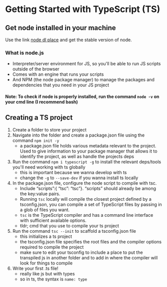 # Getting Started with TypeScript (TS)

## Get node installed in your machine

Use the link [node dl place](https://nodejs.org/en/) and get the stable version of node.

### What is node.js

- Interpreter/server environment for JS, so you'll be able to run JS scripts outside of the browser
- Comes with an engine that runs your scripts
- And NPM (the node package manager) to manage the packages and dependencies that you need in your JS project

#### Note: To check if node is properly installed, run the command `node -v` on your cmd line (I recommend bash)

## Creating a TS project

1. Create a folder to store your project
2. Navigate into the folder and create a package.json file using the command `npm init -y`
   - a package.json file holds various metadata relevant to the project. Used to give information to your package manager that allows it to identify the project, as well as handle the projects deps
3. Run the command `npm i typescript -g` to install the relevant deps/tools you'll need working with ts globally
   - this is important because we wanna develop with ts
   - change the `-g` to `--save-dev` if you wanna install ts locally
4. In the package.json file, configure the node script to compile with tsc.
   - Include “scripts”:{ “tsc”: “tsc”}. “scripts” should already be among the key:value pairs.
   - Running `tsc` locally will compile the closest project defined by a tsconfig.json, you can compile a set of TypeScript files by passing in a glob of files you want.
   - `tsc` is the TypeScript compiler and has a command line interface with sufficient available options.
   - tldr; cmd that you use to compile your ts project
5. Run the command `tsc --init` to scaffold a tsconfig.json file
   - this initializes a ts project
   - the tsconfig.json file specifies the root files and the compiler options required to compile the project
   - make sure to edit your tsconfig to include a place to put the transpiled js in another folder and to add in where the compiler will look for things to compile
6. Write your first .ts file!
   - really like js but with types
   - so in ts, the syntax is `name: type`
